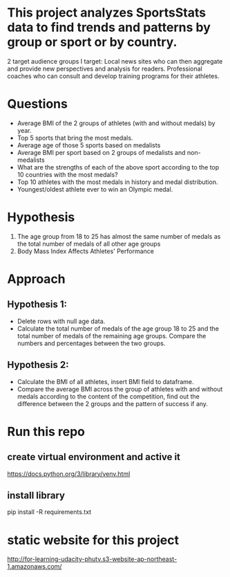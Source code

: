 
# This project analyzes SportsStats data to find trends and patterns by group or sport or by country. 
2 target audience groups I target:
Local news sites who can then aggregate and provide new perspectives and analysis for readers.
Professional coaches who can consult and develop training programs for their athletes.

# Questions
- Average BMI of the 2 groups of athletes (with and without medals) by year.
- Top 5 sports that bring the most medals.
- Average age of those 5 sports based on medalists
- Average BMI per sport based on 2 groups of medalists and non-medalists
- What are the strengths of each of the above sport according to the top 10 countries with the most medals?
- Top 10 athletes with the most medals in history and medal distribution.
- Youngest/oldest athlete ever to win an Olympic medal.

# Hypothesis
1. The age group from 18 to 25 has almost the same number of medals as the total number of medals of all other age groups
2. Body Mass Index Affects Athletes' Performance

# Approach
## Hypothesis 1:
- Delete rows with null age data.
- Calculate the total number of medals of the age group 18 to 25 and the total number of medals of the remaining age groups. Compare the numbers and percentages between the two groups.

## Hypothesis 2:
- Calculate the BMI of all athletes, insert BMI field to dataframe.
- Compare the average BMI across the group of athletes with and without medals according to the content of the competition, find out the difference between the 2 groups and the pattern of success if any.

# Run this repo
## create virtual environment and active it
https://docs.python.org/3/library/venv.html
## install library
pip install -R requirements.txt 

# static website for this project
http://for-learning-udacity-phutv.s3-website-ap-northeast-1.amazonaws.com/